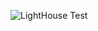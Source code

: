 ![LightHouse Test](<img width="364" alt="code 201 lighthouse score class2" src="https://github.com/MrShambles/201-project/assets/153869998/d4c8b769-4e3a-4bd4-b4ce-8a970ff008e5">
)
